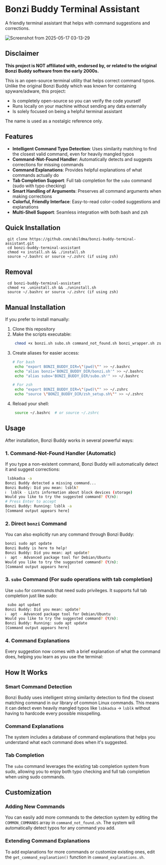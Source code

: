 # Bonzi Buddy Terminal Assistant

A friendly terminal assistant that helps with command suggestions and corrections.

![Screenshot from 2025-05-17 03-13-29](https://github.com/user-attachments/assets/1642d450-f816-4f99-af4e-34b1d2c5c7c6)


## Disclaimer

**This project is NOT affiliated with, endorsed by, or related to the original Bonzi Buddy software from the early 2000s.**

This is an open-source terminal utility that helps correct command typos. Unlike the original Bonzi Buddy which was known for containing spyware/adware, this project:
- Is completely open-source so you can verify the code yourself
- Runs locally on your machine without sending any data externally
- Is solely focused on being a helpful terminal assistant

The name is used as a nostalgic reference only.

## Features

- **Intelligent Command Typo Detection**: Uses similarity matching to find the closest valid command, even for heavily mangled typos
- **Command-Not-Found Handler**: Automatically detects and suggests corrections for missing commands
- **Command Explanations**: Provides helpful explanations of what commands actually do
- **Tab Completion Support**: Full tab completion for the `subo` command (sudo with typo checking)
- **Smart Handling of Arguments**: Preserves all command arguments when making corrections
- **Colorful, Friendly Interface**: Easy-to-read color-coded suggestions and explanations
- **Multi-Shell Support**: Seamless integration with both bash and zsh

## Quick Installation
```
 git clone https://github.com/abildma/bonzi-buddy-terminal-assistant.git
 cd bonzi-buddy-terminal-assistant
 chmod +x install.sh && ./install.sh
 source ~/.bashrc or source ~/.zshrc (if using zsh)
```

## Removal
```
 cd bonzi-buddy-terminal-assistant
 chmod +x .uninstall.sh && ./uninstall.sh
 source ~/.bashrc or source ~/.zshrc (if using zsh)
```

## Manual Installation

If you prefer to install manually:

1. Clone this repository
2. Make the scripts executable:
   ```bash
    chmod +x bonzi.sh subo.sh command_not_found.sh bonzi_wrapper.sh zsh_setup.sh
   ```
3. Create aliases for easier access:
   ```bash
   # For bash
    echo "export BONZI_BUDDY_DIR=\"(pwd)\"" >> ~/.bashrc
    echo "alias bonzi='BONZI_BUDDY_DIR/bonzi.sh'" >> ~/.bashrc
    echo "alias subo='BONZI_BUDDY_DIR/subo.sh'" >> ~/.bashrc
   
   # For zsh
    echo "export BONZI_BUDDY_DIR=\"(pwd)\"" >> ~/.zshrc
    echo "source \"BONZI_BUDDY_DIR/zsh_setup.sh\"" >> ~/.zshrc
   ```
4. Reload your shell:
   ```bash
    source ~/.bashrc  # or source ~/.zshrc
   ```

## Usage

After installation, Bonzi Buddy works in several powerful ways:

### 1. Command-Not-Found Handler (Automatic)

If you type a non-existent command, Bonzi Buddy will automatically detect it and suggest corrections:

```bash
 lsbkadsa -a
Bonzi Buddy detected a missing command...
Bonzi Buddy: Did you mean: lsblk?
ℹ️  lsblk - Lists information about block devices (storage)
Would you like to try the suggested command? (Y/n): 
# Press Enter to accept
Bonzi Buddy: Running: lsblk -a
[Command output appears here]
```

### 2. Direct `bonzi` Command

You can also explicitly run any command through Bonzi Buddy:

```bash
bonzi sudo apt opdate
Bonzi Buddy is here to help!
Bonzi Buddy: Did you mean: apt update?
ℹ️  apt - Advanced package tool for Debian/Ubuntu
Would you like to try the suggested command? (Y/n): 
[Command output appears here]
```

### 3. `subo` Command (For sudo operations with tab completion)

Use `subo` for commands that need sudo privileges. It supports full tab completion just like sudo:

```bash
 subo apt updaet
Bonzi Buddy: Did you mean: update?
ℹ️  apt - Advanced package tool for Debian/Ubuntu
Would you like to try the suggested command? (Y/n): 
Bonzi Buddy: Running: sudo apt update
[Command output appears here]
```

### 4. Command Explanations

Every suggestion now comes with a brief explanation of what the command does, helping you learn as you use the terminal:

## How It Works

### Smart Command Detection
Bonzi Buddy uses intelligent string similarity detection to find the closest matching command in our library of common Linux commands. This means it can detect even heavily mangled typos like `lsbkadsa` → `lsblk` without having to hardcode every possible misspelling.

### Command Explanations
The system includes a database of command explanations that helps you understand what each command does when it's suggested.

### Tab Completion
The `subo` command leverages the existing tab completion system from sudo, allowing you to enjoy both typo checking and full tab completion when using sudo commands.

## Customization

### Adding New Commands
You can easily add more commands to the detection system by editing the `COMMON_COMMANDS` array in `command_not_found.sh`. The system will automatically detect typos for any command you add.

### Extending Command Explanations
To add explanations for more commands or customize existing ones, edit the `get_command_explanation()` function in `command_explanations.sh`.
